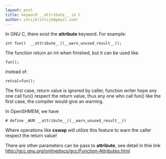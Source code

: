 ```yaml
---
layout: post
title: keyword __attribute__ in C
author: intijk(intijk@gmail.com)
---
```


In GNU C, there exist the __attribute__ keyword. For example:

	int fun()  __attribute__((__warn_unused_result__));

The function return an int when finished, but it can be used like.

	fun();

instead of:

	retval=fun();

The first case, return value is ignored by caller, function writer hope any one call fun() respect the return value, thus any one who call fun() like the first case, the compiler would give an warning.

In OpenSHMEM, we have 

	# define _WUR __attribute__((__warn_unused_result__))

Where operations like **cswap** will utilize this feature to warn the caller respect the return value!

There are other parameters can be pass to __attribute__, see detail in thie link
http://gcc.gnu.org/onlinedocs/gcc/Function-Attributes.html


